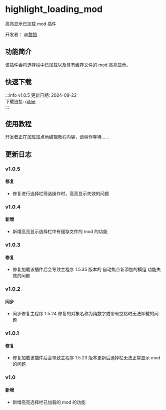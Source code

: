 # highlight_loading_mod
高亮显示已加载 mod 插件

开发者： [@黎愔](/contribution)

## 功能简介

该插件会将选择栏中已加载以及具有缓存文件的 mod 高亮显示。

## 快速下载
:::info v1.0.5
更新日期:  2024-09-22<br/>
下载链接: [gitee](https://gitee.com/ticca/d3dx-skin-manage/releases/download/plugins/highlight_loading_mod_v1.0.5.zip) <br/>
:::

## 使用教程
开发者正在加班加点地编辑教程内容，请稍作等待......
<!-- ### 加载插件
首先，也是最基础的一步——**加载插件**，请参考 [插件使用教程](/help/tutorial-plugins) -->


<!-- ## 视频教程链接

[基础功能教程]()

视频教程由 [@黎愔](/contribution) 录制和提供。 -->

## 更新日志

### v1.0.5
#### 修复
- 修复进行选择栏筛选操作时，高亮显示失效的问题

### v1.0.4
#### 新增
- 新增高亮显示选择栏中有缓存文件的 mod 的功能

### v1.0.3
#### 修复
- 修复加载该插件后会导致主程序 1.5.35 版本的 自动焦点新添加的模组 功能失效的问题

### v1.0.2
#### 同步
- 同步修复主程序 1.5.24 修复的对象名称为纯数字或带有空格时无法卸载的问题

### v1.0.1
#### 修复
- 修复加载该插件后会导致主程序 1.5.23 版本更新后选择栏无法正常显示 mod 的问题

### v1.0
#### 新增
- 新增高亮选择栏已加载的 mod 的功能